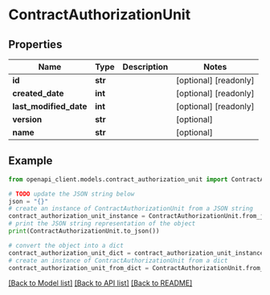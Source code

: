 # ContractAuthorizationUnit


## Properties

Name | Type | Description | Notes
------------ | ------------- | ------------- | -------------
**id** | **str** |  | [optional] [readonly] 
**created_date** | **int** |  | [optional] [readonly] 
**last_modified_date** | **int** |  | [optional] [readonly] 
**version** | **str** |  | [optional] 
**name** | **str** |  | [optional] 

## Example

```python
from openapi_client.models.contract_authorization_unit import ContractAuthorizationUnit

# TODO update the JSON string below
json = "{}"
# create an instance of ContractAuthorizationUnit from a JSON string
contract_authorization_unit_instance = ContractAuthorizationUnit.from_json(json)
# print the JSON string representation of the object
print(ContractAuthorizationUnit.to_json())

# convert the object into a dict
contract_authorization_unit_dict = contract_authorization_unit_instance.to_dict()
# create an instance of ContractAuthorizationUnit from a dict
contract_authorization_unit_from_dict = ContractAuthorizationUnit.from_dict(contract_authorization_unit_dict)
```
[[Back to Model list]](../README.md#documentation-for-models) [[Back to API list]](../README.md#documentation-for-api-endpoints) [[Back to README]](../README.md)


